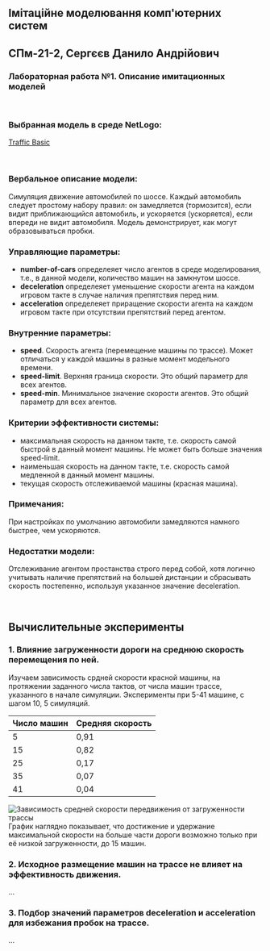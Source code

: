## Імітаційне моделювання комп'ютерних систем
## СПм-21-2, **Сергєєв Данило Андрійович**
### Лабораторная работа №**1**. Описание имитационных моделей

<br>

### Выбранная модель в среде NetLogo:
[Traffic Basic](http://www.netlogoweb.org/launch#http://www.netlogoweb.org/assets/modelslib/Sample%20Models/Social%20Science/Traffic%20Basic.nlogo)

<br>

### Вербальное описание модели:
Симуляция движение автомобилей по шоссе. Каждый автомобиль следует простому набору правил: он замедляется (тормозится), если видит приближающийся автомобиль, и ускоряется (ускоряется), если впереди не видит автомобиля. Модель демонстрирует, как могут образовываться пробки.

### Управляющие параметры:
- **number-of-cars** определеяет число агентов в среде моделирования, т.е., в данной модели, количество машин на замкнутом шоссе.
- **deceleration** определеяет уменьшение скорости агента на каждом игровом такте в случае наличия препятствия перед ним.
- **acceleration** определеяет приращение скорости агента на каждом игровом такте при отсутствии препятствий перед агентом.

### Внутренние параметры:
- **speed**. Скорость агента (перемещение машины по трассе). Может отличаться у каждой машины в разные момент модельного времени.
- **speed-limit**. Верхняя граница скорости. Это общий параметр для всех агентов.
- **speed-min**. Минимальное значение скорости агентов. Это общий параметр для всех агентов.

### Критерии эффективности системы:
- максимальная скорость на данном такте, т.е. скорость самой быстрой в данный момент машины. Не может быть больше значения speed-limit.
- наименьшая скорость на данном такте, т.е. скорость самой медленной в данный момент машины.
- текущая скорость отслеживаемой машины (красная машина).

### Примечания:
При настройках по умолчанию автомобили замедляются намного быстрее, чем ускоряются.

### Недостатки модели:
Отслеживание агентом простанства строго перед собой, хотя логично учитывать наличие препятствий на большей дистанции и сбрасывать скорость постепенно, используя указанное значение deceleration.

<br>

## Вычислительные эксперименты

### 1. Влияние загруженности дороги на среднюю скорость перемещения по ней.
Изучаем зависимость срдней скорости красной машины, на протяжении заданного числа тактов, от числа машин трассе, указанного в начале симуляции. Эксперименты при 5-41 машине, с шагом 10, 5 симуляций.

<table>
<thead>
<tr><th>Число машин</th><th>Средняя скорость</th></tr>
</thead>
<tbody>
<tr><td>5</td><td>0,91</td></tr>
<tr><td>15</td><td>0,82</td></tr>
<tr><td>25</td><td>0,17</td></tr>
<tr><td>35</td><td>0,07</td></tr>
<tr><td>41</td><td>0,04</td></tr>
</tbody>
</table>

![Зависимость средней скорости передвижения от загруженности трассы](fig1.png)
График наглядно показывает, что достижение и удержание максимальной скорости на больше части дороги возможно только при её низкой загруженности, до 15 машин.

### 2. Исходное размещение машин на трассе не влияет на эффективность движения.
...
### 3. Подбор значений параметров deceleration и acceleration для избежания пробок на трассе.
...
